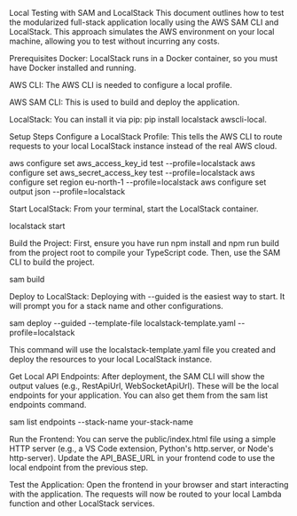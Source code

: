 Local Testing with SAM and LocalStack
This document outlines how to test the modularized full-stack application locally using the AWS SAM CLI and LocalStack. This approach simulates the AWS environment on your local machine, allowing you to test without incurring any costs.

Prerequisites
Docker: LocalStack runs in a Docker container, so you must have Docker installed and running.

AWS CLI: The AWS CLI is needed to configure a local profile.

AWS SAM CLI: This is used to build and deploy the application.

LocalStack: You can install it via pip: pip install localstack awscli-local.

Setup Steps
Configure a LocalStack Profile:
This tells the AWS CLI to route requests to your local LocalStack instance instead of the real AWS cloud.

aws configure set aws_access_key_id test --profile=localstack
aws configure set aws_secret_access_key test --profile=localstack
aws configure set region eu-north-1 --profile=localstack
aws configure set output json --profile=localstack

Start LocalStack:
From your terminal, start the LocalStack container.

localstack start

Build the Project:
First, ensure you have run npm install and npm run build from the project root to compile your TypeScript code. Then, use the SAM CLI to build the project.

sam build

Deploy to LocalStack:
Deploying with --guided is the easiest way to start. It will prompt you for a stack name and other configurations.

sam deploy --guided --template-file localstack-template.yaml --profile=localstack

This command will use the localstack-template.yaml file you created and deploy the resources to your local LocalStack instance.

Get Local API Endpoints:
After deployment, the SAM CLI will show the output values (e.g., RestApiUrl, WebSocketApiUrl). These will be the local endpoints for your application. You can also get them from the sam list endpoints command.

sam list endpoints --stack-name your-stack-name

Run the Frontend:
You can serve the public/index.html file using a simple HTTP server (e.g., a VS Code extension, Python's http.server, or Node's http-server). Update the API_BASE_URL in your frontend code to use the local endpoint from the previous step.

Test the Application:
Open the frontend in your browser and start interacting with the application. The requests will now be routed to your local Lambda function and other LocalStack services.
